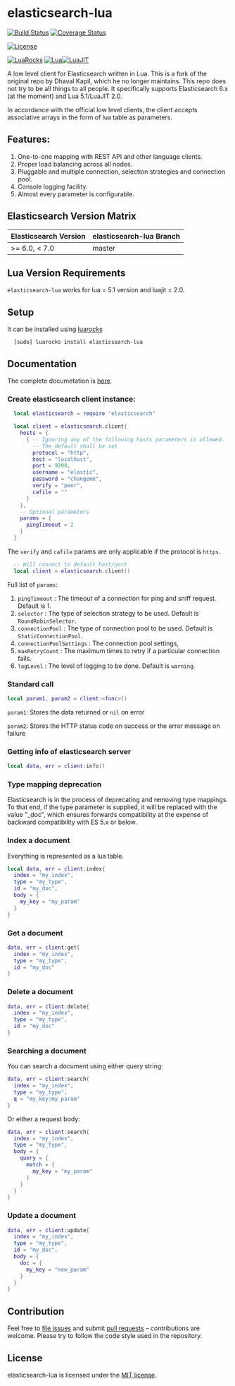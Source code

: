 # elasticsearch-lua 

[![Build Status](https://travis-ci.org/PowerDNS/elasticsearch-lua.svg)](https://travis-ci.org/PowerDNS/elasticsearch-lua) [![Coverage Status](https://coveralls.io/repos/github/PowerDNS/elasticsearch-lua/badge.svg)](https://coveralls.io/github/PowerDNS/elasticsearch-lua)

[![License](http://img.shields.io/badge/Licence-MIT-brightgreen.svg)](LICENSE)

[![LuaRocks](https://img.shields.io/badge/LuaRocks-2.4.1-blue.svg)](https://luarocks.org/modules/neilcook/elasticsearch-lua) [![Lua](https://img.shields.io/badge/Lua-5.1-blue.svg)](https://img.shields.io/badge/Lua-5.1-blue.svg)[![LuaJIT](https://img.shields.io/badge/LuaJIT-2.0-blue.svg)](https://img.shields.io/badge/LuaJIT-2.0-blue.svg)

A low level client for Elasticsearch written in Lua. This is a fork of
the original repo by Dhaval Kapil, which he no longer maintains. This
repo does not try to be all things to all people. It specifically
supports Elasticsearch 6.x (at the moment) and Lua 5.1/LuaJIT 2.0.

In accordance with the official low level clients, the client accepts associative arrays in the form of lua table as parameters.

## Features:

1. One-to-one mapping with REST API and other language clients.
2. Proper load balancing across all nodes.
3. Pluggable and multiple connection, selection strategies and connection pool.
4. Console logging facility.
5. Almost every parameter is configurable.

## Elasticsearch Version Matrix

| Elasticsearch Version | elasticsearch-lua Branch |
| --------------------- | ------------------------ |
| >= 6.0, < 7.0         |  master                  |

## Lua Version Requirements

`elasticsearch-lua` works for lua = 5.1 version and luajit = 2.0.

## Setup

It can be installed using [luarocks](https://luarocks.org)

```
  [sudo] luarocks install elasticsearch-lua
```

## Documentation

The complete documetation is [here](http://elasticsearch-lua.readthedocs.io/).

### Create elasticsearch client instance:

```lua
  local elasticsearch = require "elasticsearch"

  local client = elasticsearch.client{
    hosts = {
      { -- Ignoring any of the following hosts parameters is allowed.
        -- The default shall be set
        protocol = "http",
        host = "localhost",
        port = 9200,
        username = "elastic",
        password = "changeme",
        verify = "peer",
        cafile = ""
      }
    },
    -- Optional parameters
    params = {
      pingTimeout = 2
    }
  }
```

The `verify` and `cafile` params are only applicable if the protocol
is `https`.

```lua
  -- Will connect to default host/port
  local client = elasticsearch.client()
```

Full list of `params`:

1. `pingTimeout` : The timeout of a connection for ping and sniff request. Default is 1.
2. `selector` : The type of selection strategy to be used. Default is `RoundRobinSelector`.
3. `connectionPool` : The type of connection pool to be used. Default is `StaticConnectionPool`.
4. `connectionPoolSettings` : The connection pool settings,
5. `maxRetryCount` : The maximum times to retry if a particular connection fails.
6. `logLevel` : The level of logging to be done. Default is `warning`.

### Standard call

```lua
local param1, param2 = client:<func>()
```

`param1`: Stores the data returned or `nil` on error

`param2`: Stores the HTTP status code on success or the error message on failure

### Getting info of elasticsearch server

```lua
local data, err = client:info()
```

### Type mapping deprecation

Elasticsearch is in the process of deprecating and removing type
mappings. To that end, if the type parameter is supplied, it will be
replaced with the value "_doc", which ensures forwards compatibility
at the expense of backward compatibility with ES 5.x or below.

### Index a document

Everything is represented as a lua table.

```lua
local data, err = client:index{
  index = "my_index",
  type = "my_type",
  id = "my_doc",
  body = {
    my_key = "my_param"
  }
}
```

### Get a document

```lua
data, err = client:get{
  index = "my_index",
  type = "my_type",
  id = "my_doc"
}
```

### Delete a document

```lua
data, err = client:delete{
  index = "my_index",
  type = "my_type",
  id = "my_doc"
}
```
### Searching a document

You can search a document using either query string:

```lua
data, err = client:search{
  index = "my_index",
  type = "my_type",
  q = "my_key:my_param"
}
```

Or either a request body:

```lua
data, err = client:search{
  index = "my_index",
  type = "my_type",
  body = {
    query = {
      match = {
        my_key = "my_param"
      }
    }
  }
}
```

### Update a document

```lua
data, err = client:update{
  index = "my_index",
  type = "my_type",
  id = "my_doc",
  body = {
    doc = {
      my_key = "new_param"
    }
  }
}
```

## Contribution

Feel free to [file issues](https://github.com/PowerDNS/elasticsearch-lua/issues) and submit [pull requests](https://github.com/PowerDNS/elasticsearch-lua/pulls) – contributions are welcome. Please try to follow the code style used in the repository.

## License

elasticsearch-lua is licensed under the [MIT license](https://dhaval.mit-license.org/2015/license.txt).

